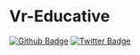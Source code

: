 # Vr-Educative

[![Github Badge](https://img.shields.io/badge/-Github-000?style=quare&labelColor=000&logo=Github&logoColor=white&link=link)](https://github.com/vreducative) 
[![Twitter Badge](https://img.shields.io/badge/-Twitter-FFF?style=quare&labelColor=000&logo=Twitter&logoColor=skyblue&link=link)](https://twitter.com/vreducative)
